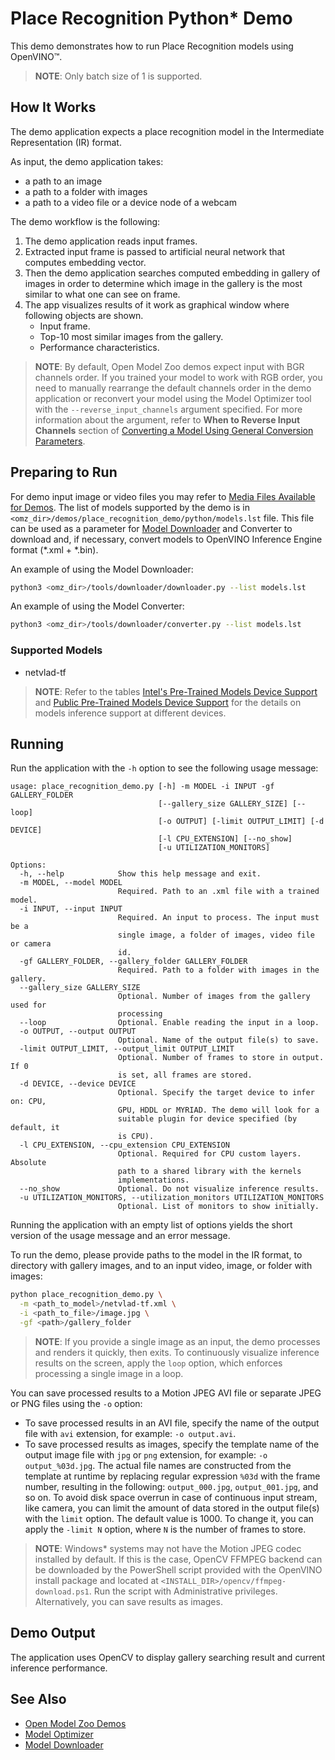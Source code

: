 # Place Recognition Python\* Demo

This demo demonstrates how to run Place Recognition models using OpenVINO&trade;.

> **NOTE**: Only batch size of 1 is supported.

## How It Works

The demo application expects a place recognition model in the Intermediate Representation (IR) format.

As input, the demo application takes:

* a path to an image
* a path to a folder with images
* a path to a video file or a device node of a webcam

The demo workflow is the following:

1. The demo application reads input frames.
2. Extracted input frame is passed to artificial neural network that computes embedding vector.
3. Then the demo application searches computed embedding in gallery of images in order to determine which image in the gallery is the most similar to what one can see on frame.
4. The app visualizes results of it work as graphical window where following objects are shown.
    - Input frame.
    - Top-10 most similar images from the gallery.
    - Performance characteristics.

> **NOTE**: By default, Open Model Zoo demos expect input with BGR channels order. If you trained your model to work with RGB order, you need to manually rearrange the default channels order in the demo application or reconvert your model using the Model Optimizer tool with the `--reverse_input_channels` argument specified. For more information about the argument, refer to **When to Reverse Input Channels** section of [Converting a Model Using General Conversion Parameters](https://docs.openvinotoolkit.org/latest/_docs_MO_DG_prepare_model_convert_model_Converting_Model_General.html).

## Preparing to Run

For demo input image or video files you may refer to [Media Files Available for Demos](../../README.md#Media-Files-Available-for-Demos).
The list of models supported by the demo is in `<omz_dir>/demos/place_recognition_demo/python/models.lst` file.
This file can be used as a parameter for [Model Downloader](../../../tools/downloader/README.md) and Converter to download and, if necessary, convert models to OpenVINO Inference Engine format (\*.xml + \*.bin).

An example of using the Model Downloader:

```sh
python3 <omz_dir>/tools/downloader/downloader.py --list models.lst
```

An example of using the Model Converter:

```sh
python3 <omz_dir>/tools/downloader/converter.py --list models.lst
```

### Supported Models

* netvlad-tf

> **NOTE**: Refer to the tables [Intel's Pre-Trained Models Device Support](../../../models/intel/device_support.md) and [Public Pre-Trained Models Device Support](../../../models/public/device_support.md) for the details on models inference support at different devices.

## Running

Run the application with the `-h` option to see the following usage message:

```
usage: place_recognition_demo.py [-h] -m MODEL -i INPUT -gf GALLERY_FOLDER
                                 [--gallery_size GALLERY_SIZE] [--loop]
                                 [-o OUTPUT] [-limit OUTPUT_LIMIT] [-d DEVICE]
                                 [-l CPU_EXTENSION] [--no_show]
                                 [-u UTILIZATION_MONITORS]

Options:
  -h, --help            Show this help message and exit.
  -m MODEL, --model MODEL
                        Required. Path to an .xml file with a trained model.
  -i INPUT, --input INPUT
                        Required. An input to process. The input must be a
                        single image, a folder of images, video file or camera
                        id.
  -gf GALLERY_FOLDER, --gallery_folder GALLERY_FOLDER
                        Required. Path to a folder with images in the gallery.
  --gallery_size GALLERY_SIZE
                        Optional. Number of images from the gallery used for
                        processing
  --loop                Optional. Enable reading the input in a loop.
  -o OUTPUT, --output OUTPUT
                        Optional. Name of the output file(s) to save.
  -limit OUTPUT_LIMIT, --output_limit OUTPUT_LIMIT
                        Optional. Number of frames to store in output. If 0
                        is set, all frames are stored.
  -d DEVICE, --device DEVICE
                        Optional. Specify the target device to infer on: CPU,
                        GPU, HDDL or MYRIAD. The demo will look for a
                        suitable plugin for device specified (by default, it
                        is CPU).
  -l CPU_EXTENSION, --cpu_extension CPU_EXTENSION
                        Optional. Required for CPU custom layers. Absolute
                        path to a shared library with the kernels
                        implementations.
  --no_show             Optional. Do not visualize inference results.
  -u UTILIZATION_MONITORS, --utilization_monitors UTILIZATION_MONITORS
                        Optional. List of monitors to show initially.
```

Running the application with an empty list of options yields the short version of the usage message and an error message.

To run the demo, please provide paths to the model in the IR format, to directory with gallery images, and to an input video, image, or folder with images:

```bash
python place_recognition_demo.py \
  -m <path_to_model>/netvlad-tf.xml \
  -i <path_to_file>/image.jpg \
  -gf <path>/gallery_folder
```

>**NOTE**: If you provide a single image as an input, the demo processes and renders it quickly, then exits. To continuously visualize inference results on the screen, apply the `loop` option, which enforces processing a single image in a loop.

You can save processed results to a Motion JPEG AVI file or separate JPEG or PNG files using the `-o` option:

* To save processed results in an AVI file, specify the name of the output file with `avi` extension, for example: `-o output.avi`.
* To save processed results as images, specify the template name of the output image file with `jpg` or `png` extension, for example: `-o output_%03d.jpg`. The actual file names are constructed from the template at runtime by replacing regular expression `%03d` with the frame number, resulting in the following: `output_000.jpg`, `output_001.jpg`, and so on.
To avoid disk space overrun in case of continuous input stream, like camera, you can limit the amount of data stored in the output file(s) with the `limit` option. The default value is 1000. To change it, you can apply the `-limit N` option, where `N` is the number of frames to store.

>**NOTE**: Windows\* systems may not have the Motion JPEG codec installed by default. If this is the case, OpenCV FFMPEG backend can be downloaded by the PowerShell script provided with the OpenVINO install package and located at `<INSTALL_DIR>/opencv/ffmpeg-download.ps1`. Run the script with Administrative privileges. Alternatively, you can save results as images.

## Demo Output

The application uses OpenCV to display gallery searching result and current inference performance.

## See Also

* [Open Model Zoo Demos](../../README.md)
* [Model Optimizer](https://docs.openvinotoolkit.org/latest/_docs_MO_DG_Deep_Learning_Model_Optimizer_DevGuide.html)
* [Model Downloader](../../../tools/downloader/README.md)
